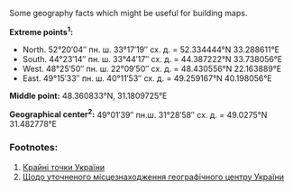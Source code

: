 Some geography facts which might be useful for building maps.

**Extreme points<sup>1</sup>:**

- North. 52°20′04″ пн. ш. 33°17′19″ сх. д. = 52.334444°N 33.288611°E
- South. 44°23′14″ пн. ш. 33°44′17″ сх. д. = 44.387222°N 33.738056°E
- West.  48°25′50″ пн. ш. 22°09′50″ сх. д. = 48.430556°N 22.163889°E
- East.  49°15′33″ пн. ш. 40°11′53″ сх. д. = 49.259167°N 40.198056°E

**Middle point:** 48.360833°N, 31.1809725°E

**Geographical center<sup>2</sup>:** 49°01′39″ пн.ш. 31°28′58″ сх. д. = 49.0275°N 31.482778°E

### Footnotes:

1. [Крайні точки України](https://uk.wikipedia.org/wiki/Крайні_точки_України)
2. [Щодо уточненого місцезнаходження географічного центру України](http://www.uazakon.com/document/fpart46/idx46676.htm)
